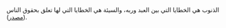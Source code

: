 
الذنوب هي الخطايا التي بين العبد وربه، والسيئة هي الخطايا التي لها تعلق بحقوق الناس ([مصدر](https://islamqa.info/ar/answers/373662/%D9%85%D8%A7-%D8%A7%D9%84%D9%81%D8%B1%D9%82-%D8%A8%D9%8A%D9%86-%D8%A7%D9%84%D8%B0%D9%86%D8%A8-%D9%88%D8%A7%D9%84%D8%B3%D9%8A%D9%89%D8%A9%D9%88%D9%85%D8%A7-%D8%B3%D8%A8%D9%8A%D9%84-%D8%AA%D9%83%D9%81%D9%8A%D8%B1%D9%87%D9%85%D8%A7#:~:text=%D9%88%D9%82%D9%8A%D9%84%20%3A%20%D8%A5%D9%86%20%D8%A7%D9%84%D8%B0%D9%86%D9%88%D8%A8%20%D9%87%D9%8A%20%D8%A7%D9%84%D8%AE%D8%B7%D8%A7%D9%8A%D8%A7,%D9%83%D8%A7%D9%84%D8%BA%D9%8A%D8%A8%D8%A9%20%D9%88%D8%A7%D9%84%D8%B3%D8%B1%D9%82%D8%A9%20%D9%88%D8%A7%D9%84%D8%B8%D9%84%D9%85%20%D9%88%D9%86%D8%AD%D9%88%20%D9%87%D8%B0%D8%A7.)).